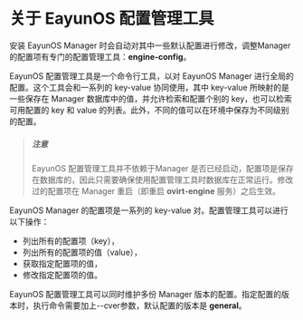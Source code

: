 # 关于 EayunOS 配置管理工具


安装 EayunOS Manager 时会自动对其中一些默认配置进行修改，调整Manager 的配置项有专门的配置管理工具：**engine-config**。

EayunOS 配置管理工具是一个命令行工具，以对 EayunOS Manager 进行全局的配置。这个工具会和一系列的 key-value 协同使用，其中 key-value 所映射的是一些保存在 Manager 数据库中的值，并允许检索和配置个别的 key，也可以检索可用配置的 key 和 value 的列表。此外，不同的值可以在环境中保存为不同级别的配置。

> ##### 注意
> EayunOS 配置管理工具并不依赖于Manager 是否已经启动，配置项是保存在数据库的，因此只需要确保使用配置管理工具时数据库在正常运行。修改过的配置项在 Manager 重启（即重启 **ovirt-engine** 服务）之后生效。

EayunOS Manager 的配置项是一系列的 key-value 对。配置管理工具可以进行以下操作：

* 列出所有的配置项（key），
* 列出所有的配置项的值（value），
* 获取指定配置项的值，
* 修改指定配置项的值。

EayunOS 配置管理工具可以同时维护多份 Manager 版本的配置。指定配置的版本时，执行命令需要加上--cver参数，默认配置的版本是 **general**。
